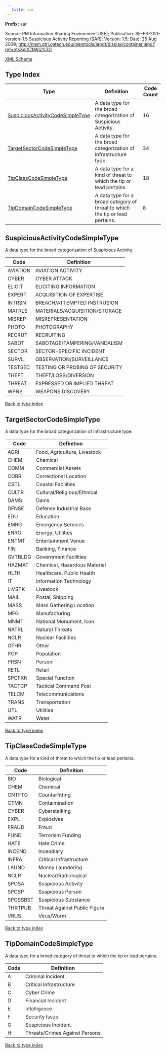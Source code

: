 ```yaml
---
   title: sar
---
```


**Prefix:** sar

Source: PM Information Sharing Environment (ISE); 
Publication: SE-FS-200-version-1.5 Suspicious Activity Reporting (SAR); 
Version: 1.5; 
Date: 25 Aug 2009;   http://niem.gtri.gatech.edu/niemtools/iepdt/display/container.iepd?ref=ntsXeIX7M6Q%3D

<a href="http://release.niem.gov/niem/codes/pmise_sar/4.0/sar.xsd">XML Schema</a>

## Type Index

| Type | Definition | Code Count |
| --- | --- | --- |
| <a href="#suspiciousactivitycodesimpletype">SuspiciousActivityCodeSimpleType</a> | A data type for the broad categorization of Suspicious Activity. | 16 |
| <a href="#targetsectorcodesimpletype">TargetSectorCodeSimpleType</a> | A data type for the broad categorization of infrastructure type. | 34 |
| <a href="#tipclasscodesimpletype">TipClassCodeSimpleType</a> | A data type for a kind of threat to which the tip or lead pertains. | 18 |
| <a href="#tipdomaincodesimpletype">TipDomainCodeSimpleType</a> | A data type for a broad category of threat to which the tip or lead pertains. | 8 |

## SuspiciousActivityCodeSimpleType

A data type for the broad categorization of Suspicious Activity.

| Code | Definition |
| --- | --- |
| AVIATION | AVIATION ACTIVITY |
| CYBER | CYBER ATTACK |
| ELICIT | ELICITING INFORMATION |
| EXPERT | ACQUISITION OF EXPERTISE |
| INTRSN | BREACH/ATTEMPTED INSTRUSION |
| MATRLS | MATERIALS/ACQUISITION/STORAGE |
| MISREP | MISREPRESENTATION |
| PHOTO | PHOTOGRAPHY |
| RECRUT | RECRUITING |
| SABOT | SABOTAGE/TAMPERING/VANDALISM |
| SECTOR | SECTOR-SPECIFIC INCIDENT |
| SURVL | OBSERVATION/SURVEILLANCE |
| TESTSEC | TESTING OR PROBING OF SECURITY |
| THEFT | THEFT/LOSS/DIVERSION |
| THREAT | EXPRESSED OR IMPLIED THREAT |
| WPNS | WEAPONS DISCOVERY |

<a href="#type-index">Back to type index</a>
## TargetSectorCodeSimpleType

A data type for the broad categorization of infrastructure type.

| Code | Definition |
| --- | --- |
| AGRI | Food, Agriculture, Livestock |
| CHEM | Chemical |
| COMM | Commercial Assets |
| CORR | Correctional Location |
| CSTL | Coastal Facilities |
| CULTR | Cultural/Religious/Ethnical |
| DAMS | Dams |
| DFNSE | Defense Industrial Base |
| EDU | Education |
| EMRG | Emergency Services |
| ENRG | Energy, Utilities |
| ENTMT | Entertainment Venue |
| FIN | Banking, Finance |
| GVTBLDG | Government Facilities |
| HAZMAT | Chemical, Hazardous Material |
| HLTH | Healthcare, Public Health |
| IT | Information Technology |
| LIVSTK | Livestock |
| MAIL | Postal, Shipping |
| MASS | Mass Gathering Location |
| MFG | Manufacturing |
| MNMT | National Monument, Icon |
| NATRL | Natural Threats |
| NCLR | Nuclear Facilities |
| OTHR | Other |
| POP | Population |
| PRSN | Person |
| RETL | Retail |
| SPCFXN | Special Function |
| TACTCP | Tactical Command Post |
| TELCM | Telecommunications |
| TRANS | Transportation |
| UTL | Utilities |
| WATR | Water |

<a href="#type-index">Back to type index</a>
## TipClassCodeSimpleType

A data type for a kind of threat to which the tip or lead pertains.

| Code | Definition |
| --- | --- |
| BIO | Biological |
| CHEM | Chemical |
| CNTFTG | Counterfitting |
| CTMN | Contaimination |
| CYBER | Cyberstalking |
| EXPL | Explosives |
| FRAUD | Fraud |
| FUND | Terrorism Funding |
| HATE | Hate Crime |
| INCEND | Incendiary |
| INFRA | Critical Infrastructure |
| LAUND | Money Laundering |
| NCLR | Nuclear/Radiological |
| SPCSA | Suspicious Activity |
| SPCSP | Suspicious Person |
| SPCSSBST | Suspicious Substance |
| THRTPUB | Threat Against Public Figure |
| VRUS | Virus/Worm |

<a href="#type-index">Back to type index</a>
## TipDomainCodeSimpleType

A data type for a broad category of threat to which the tip or lead pertains.

| Code | Definition |
| --- | --- |
| A | Criminal Incident |
| B | Critical Infrastructure |
| C | Cyber Crime |
| D | Financial Incident |
| E | Intelligence |
| F | Security Issue |
| G | Suspicious Incident |
| H | Threats/Crimes Against Persons |

<a href="#type-index">Back to type index</a>
